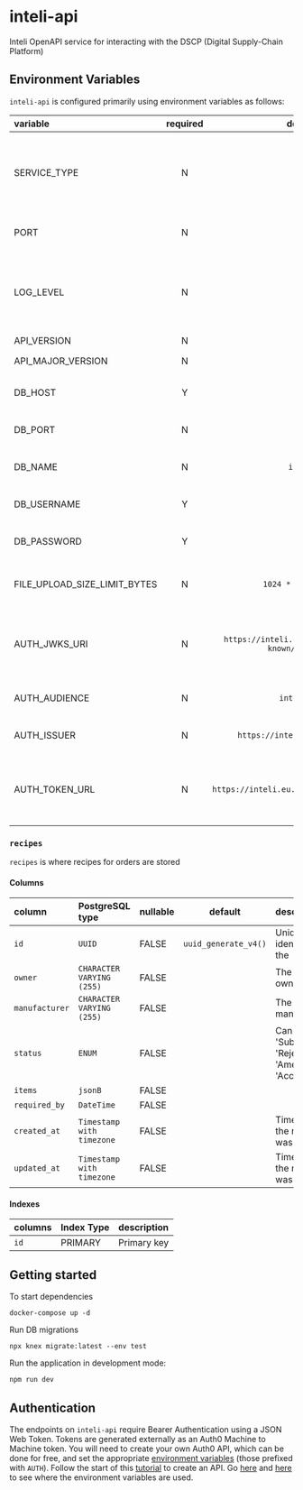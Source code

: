 # inteli-api

Inteli OpenAPI service for interacting with the DSCP (Digital Supply-Chain Platform)

## Environment Variables

`inteli-api` is configured primarily using environment variables as follows:

| variable                     | required |                       default                       | description                                                                          |
| :--------------------------- | :------: | :-------------------------------------------------: | :----------------------------------------------------------------------------------- |
| SERVICE_TYPE                 |    N     |                       `info`                        | Logging level. Valid values are [`trace`, `debug`, `info`, `warn`, `error`, `fatal`] |
| PORT                         |    N     |                       `3001`                        | The port for the API to listen on                                                    |
| LOG_LEVEL                    |    N     |                       `info`                        | Logging level. Valid values are [`trace`, `debug`, `info`, `warn`, `error`, `fatal`] |
| API_VERSION                  |    N     |                          -                          | API version                                                                          |
| API_MAJOR_VERSION            |    N     |                          -                          | API major version                                                                    |
| DB_HOST                      |    Y     |                          -                          | PostgreSQL database hostname                                                         |
| DB_PORT                      |    N     |                       `5432`                        | PostgreSQL database port                                                             |
| DB_NAME                      |    N     |                      `inteli`                       | PostgreSQL database name                                                             |
| DB_USERNAME                  |    Y     |                          -                          | PostgreSQL database username                                                         |
| DB_PASSWORD                  |    Y     |                          -                          | PostgreSQL database password                                                         |
| FILE_UPLOAD_SIZE_LIMIT_BYTES |    N     |                 `1024 * 1024 * 100`                 | Maximum file size in bytes for upload                                                |
| AUTH_JWKS_URI                |    N     | `https://inteli.eu.auth0.com/.well-known/jwks.json` | JSON Web Key Set containing public keys used by the Auth0 API                        |
| AUTH_AUDIENCE                |    N     |                    `inteli-dev`                     | Identifier of the Auth0 API                                                          |
| AUTH_ISSUER                  |    N     |           `https://inteli.eu.auth0.com/`            | Domain of the Auth0 API `                                                            |
| AUTH_TOKEN_URL               |    N     |      `https://inteli.eu.auth0.com/oauth/token`      | Auth0 API endpoint that issues an Authorisation (Bearer) access token                |

### `recipes`

`recipes` is where recipes for orders are stored

#### Columns

| column         | PostgreSQL type           | nullable |       default        | description                                           |
| :------------- | :------------------------ | :------- | :------------------: | :---------------------------------------------------- |
| `id`           | `UUID`                    | FALSE    | `uuid_generate_v4()` | Unique identifier for the                             |
| `owner`        | `CHARACTER VARYING (255)` | FALSE    |                      | The name of owner                                     |
| `manufacturer` | `CHARACTER VARYING (255)` | FALSE    |                      | The name of manufacturer                              |
| `status`       | `ENUM`                    | FALSE    |                      | Can be 'Submitted', 'Rejected', 'Amended', 'Accepted' |
| `items`        | `jsonB`                   | FALSE    |                      |                                                       |
| `required_by`  | `DateTime`                | FALSE    |
| `created_at`   | `Timestamp with timezone` | FALSE    |                      | Timestamp the record was created                      |
| `updated_at`   | `Timestamp with timezone` | FALSE    |                      | Timestamp the record was updated                      |

#### Indexes

| columns | Index Type | description |
| :------ | :--------- | :---------- |
| `id`    | PRIMARY    | Primary key |

## Getting started

To start dependencies

```
docker-compose up -d
```

Run DB migrations

```
npx knex migrate:latest --env test
```

Run the application in development mode:

```sh
npm run dev
```

## Authentication

The endpoints on `inteli-api` require Bearer Authentication using a JSON Web Token. Tokens are generated externally as an Auth0 Machine to Machine token. You will need to create your own Auth0 API, which can be done for free, and set the appropriate [environment variables](#configuration) (those prefixed with `AUTH`). Follow the start of this [tutorial](https://auth0.com/docs/quickstart/backend/nodejs#configure-auth0-apis) to create an API. Go [here](app/routes/auth.js) and [here](app/auth.js) to see where the environment variables are used.
